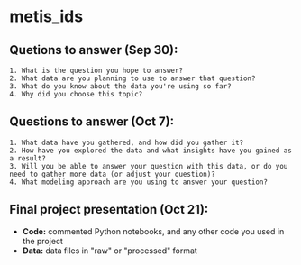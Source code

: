 # metis_ids
## Quetions to answer (Sep 30):
    1. What is the question you hope to answer?
    2. What data are you planning to use to answer that question?
    3. What do you know about the data you're using so far?
    4. Why did you choose this topic?
    
## Questions to answer (Oct 7):
    1. What data have you gathered, and how did you gather it?
    2. How have you explored the data and what insights have you gained as a result?
    3. Will you be able to answer your question with this data, or do you need to gather more data (or adjust your question)?
    4. What modeling approach are you using to answer your question?

## Final project presentation (Oct 21): 
 * **Code:** commented Python notebooks, and any other code you used in the project
 * **Data:** data files in "raw" or "processed" format
